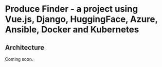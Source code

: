 # Produce Finder - a project using Vue.js, Django, HuggingFace, Azure, Ansible, Docker and Kubernetes
## Architecture
Coming soon.